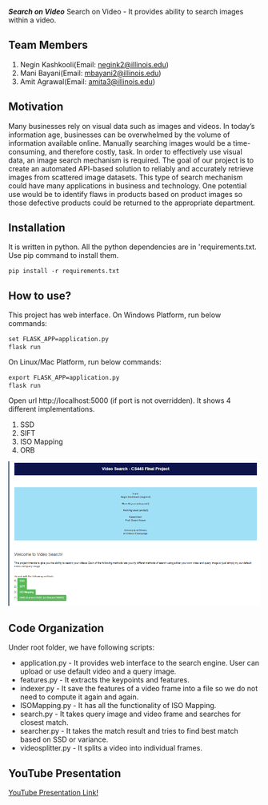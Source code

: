 
***Search on Video***
Search on Video - It provides ability to search images within a video.

## Team Members
1. Negin Kashkooli(Email: negink2@illinois.edu)
2. Mani Bayani(Email: mbayani2@illinois.edu)
3. Amit Agrawal(Email: amita3@illinois.edu)

## Motivation
Many businesses rely on visual data such as images and videos. In today’s information age, businesses
can be overwhelmed by the volume of information available online. Manually searching images
would be a time-consuming, and therefore costly, task. In order to effectively use visual data, an
image search mechanism is required. The goal of our project is to create an automated API-based
solution to reliably and accurately retrieve images from scattered image datasets. This type of search
mechanism could have many applications in business and technology. One potential use would be
to identify flaws in products based on product images so those defective products could be returned
to the appropriate department.

## Installation
It is written in python. All the python dependencies are in 'requirements.txt. Use pip command to install them.
```
pip install -r requirements.txt
```

## How to use?
This project has web interface. 
On Windows Platform, run below commands:
```
set FLASK_APP=application.py
flask run
```
On Linux/Mac Platform, run below commands:
```
export FLASK_APP=application.py
flask run
```
Open url http://localhost:5000 (if port is not overridden). It shows 4 different implementations.
1. SSD
2. SIFT
3. ISO Mapping
4. ORB

![Welcome Page](project-welcome%20page.png)

## Code Organization
Under root folder, we have following scripts:
- application.py - It provides web interface to the search engine. User can upload or use default video and a query image. 
- features.py - It extracts the keypoints and features.
- indexer.py - It save the features of a video frame into a file so we do not need to compute it again and again.
- ISOMapping.py - It has all the functionality of ISO Mapping.
- search.py - It takes query image and video frame and searches for closest match.
- searcher.py - It takes the match result and tries to find best match based on SSD or variance.
- videosplitter.py - It splits a video into individual frames.

## YouTube Presentation
[YouTube Presentation Link!](https://www.youtube.com/embed/7WtMH7xXYCE)
